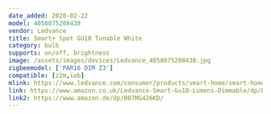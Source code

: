 ```yaml
---
date_added: 2020-02-22
model: 4058075208438
vendor: Ledvance
title: Smart+ Spot GU10 Tunable White
category: bulb
supports: on/off, brightness
image: /assets/images/devices/Ledvance_4058075208438.jpg
zigbeemodel: ['PAR16 DIM Z3']
compatible: [z2m,iob]
mlink: https://www.ledvance.com/consumer/products/smart-home/smart-home-products-with-zigbee-technology/smart-home-lamps/reflector-lamps-with-zigbee-technology/smart-spot-gu10-tunable-white/index.jsp
link: https://www.amazon.co.uk/Ledvance-Smart-Gu10-Lumens-Dimmable/dp/B07MG426KD/
link2: https://www.amazon.de/dp/B07MG426KD/
---
```

